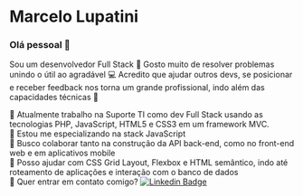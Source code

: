 # Marcelo Lupatini

### Olá pessoal 👋

Sou um desenvolvedor Full Stack :raised_hands:
Gosto muito de resolver problemas unindo o útil ao agradável :computer:
Acredito que ajudar outros devs, se posicionar e receber feedback nos torna um grande profissional, indo além das capacidades técnicas :rocket:

:beginner: Atualmente trabalho na Suporte TI como dev Full Stack usando as tecnologias PHP, JavaScript, HTML5 e CSS3 em um framework MVC.
<br/> :beginner: Estou me especializando na stack JavaScript
<br/> :beginner: Busco colaborar tanto na construção da API back-end, como no front-end web e em aplicativos mobile
<br/> :beginner: Posso ajudar com CSS Grid Layout, Flexbox e HTML semântico, indo até roteamento de aplicações e interação com o banco de dados
<br/> :beginner: Quer entrar em contato comigo? [![Linkedin Badge](https://img.shields.io/badge/-ThiagoMarinho-blue?style=flat-square&logo=Linkedin&logoColor=white&link=https://www.linkedin.com/in/tgmarinho/)](https://www.linkedin.com/in/tgmarinho/) 

<!--
**Marcel099/Marcel099** is a ✨ _special_ ✨ repository because its `README.md` (this file) appears on your GitHub profile.

Here are some ideas to get you started:

- 🔭 I’m currently working on ...
- 🌱 I’m currently learning ...
- 👯 I’m looking to collaborate on ...
- 🤔 I’m looking for help with ...
- 💬 Ask me about ...
- 📫 How to reach me: ...
- 😄 Pronouns: ...
- ⚡ Fun fact: ...
-->
